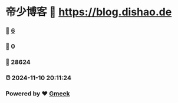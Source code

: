 # 帝少博客 :link: https://blog.dishao.de 
### :page_facing_up: [6](https://blog.dishao.de/tag.html) 
### :speech_balloon: 0 
### :hibiscus: 28624 
### :alarm_clock: 2024-11-10 20:11:24 
### Powered by :heart: [Gmeek](https://github.com/Meekdai/Gmeek)
